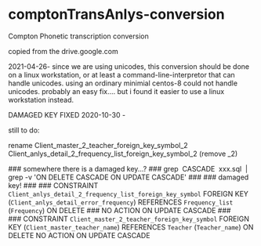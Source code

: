 # comptonTransAnlys-conversion
Compton Phonetic transcription conversion

copied from the drive.google.com

2021-04-26- since we are using unicodes, this conversion should be done on a linux workstation, or at least a command-line-interpretor that can handle unicodes.  using an ordinary minimial centos-8 could not handle unicodes.  probably an easy fix....  but i found it easier to use a linux workstation instead.

DAMAGED KEY FIXED 2020-10-30 -

still to do:

rename  Client_master_2_teacher_foreign_key_symbol_2
         Client_anlys_detail_2_frequency_list_foreign_key_symbol_2  (remove _2)
         
\### somewhere there is a damaged key...?
\### grep  CASCADE  xxx.sql  | grep -v 'ON DELETE CASCADE ON UPDATE CASCADE'
\### 
\### damaged key!
\### 
\###  CONSTRAINT `Client_anlys_detail_2_frequency_list_foreign_key_symbol` FOREIGN KEY (`Client_anlys_detail_error_frequency`) REFERENCES `Frequency_list` (`Frequency`) ON DELETE \###  NO ACTION ON UPDATE CASCADE
\###  
\###  CONSTRAINT `Client_master_2_teacher_foreign_key_symbol` FOREIGN KEY (`Client_master_teacher_name`) REFERENCES `Teacher` (`Teacher_name`) ON DELETE NO ACTION ON UPDATE CASCADE
